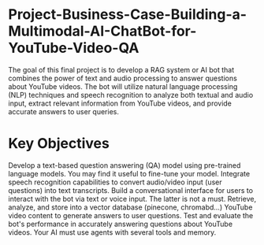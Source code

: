 # Project-Business-Case-Building-a-Multimodal-AI-ChatBot-for-YouTube-Video-QA
The goal of this final project is to develop a RAG system or AI bot that combines the power of text and audio processing to answer questions about YouTube videos. The bot will utilize natural language processing (NLP) techniques and speech recognition to analyze both textual and audio input, extract relevant information from YouTube videos, and provide accurate answers to user queries.

# Key Objectives
Develop a text-based question answering (QA) model using pre-trained language models. You may find it useful to fine-tune your model.
Integrate speech recognition capabilities to convert audio/video input (user questions) into text transcripts.
Build a conversational interface for users to interact with the bot via text or voice input. The latter is not a must.
Retrieve, analyze, and store into a vector database (pinecone, chromabd...) YouTube video content to generate answers to user questions.
Test and evaluate the bot's performance in accurately answering questions about YouTube videos.
Your AI must use agents with several tools and memory.
